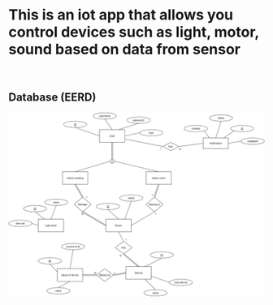 # This is an iot app that allows you control devices such as light, motor, sound based on data from sensor

<br/>

## Database (EERD)
![image](Image/DatabaseEERD.png)
